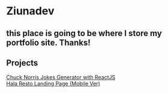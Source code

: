 # Ziunadev

## this place is going to be where I store my portfolio site. Thanks!

## Projects
<a href="https://ziunadev.github.io/chuck-norris-jokes-generator-react" target="_blank" >Chuck Norris Jokes Generator with ReactJS</a>
<br>
<a href="https://ziunadev.github.io/hala-resto/" target="_blank">Hala Resto Landing Page (Mobile Ver)</a>
